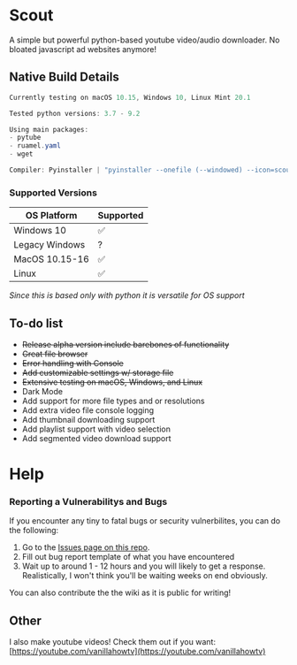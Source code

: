 # Scout

A simple but powerful python-based youtube video/audio downloader.
No bloated javascript ad websites anymore!
 
## Native Build Details
```cs
Currently testing on macOS 10.15, Windows 10, Linux Mint 20.1

Tested python versions: 3.7 - 9.2

Using main packages:
- pytube
- ruamel.yaml
- wget

Compiler: Pyinstaller | "pyinstaller --onefile (--windowed) --icon=scout_logo.png --osx-bundle-identifier="com.leifadev.scout" scout.py
```
### Supported Versions

| OS Platform | Supported   |
| ------- | ------------------|
| Windows 10 | :white_check_mark:|
| Legacy Windows | ?                |
| MacOS 10.15-16 | :white_check_mark: |
| Linux   | :white_check_mark: |

*Since this is based only with python it is versatile for OS support*

 ## To-do list
- ~~Release alpha version include barebones of functionality~~
- ~~Great file browser~~
- ~~Error handling with Console~~
- ~~Add customizable settings w/ storage file~~
- ~~Extensive testing on macOS, Windows, and Linux~~
- Dark Mode
- Add support for more file types and or resolutions
- Add extra video file console logging
- Add thumbnail downloading  support
- Add playlist support with video selection
- Add segmented video download support
 
# Help
 
### Reporting a Vulnerabilitys and Bugs

If you encounter any tiny to fatal bugs or security vulnerbilites, you can do the following:

1. Go to the [Issues page on this repo](https://github.com/leifadev/scout/issues).
2. Fill out bug report template of what you have encountered
3. Wait up to around 1 - 12 hours and you will likely to get a response. Realistically, I won't think you'll be waiting weeks on end obviously.

You can also contribute the the wiki as it is public for writing! 

## Other
I also make youtube videos! Check them out if you want:
[https://youtube.com/vanillahowtv](https://youtube.com/vanillahowtv)
